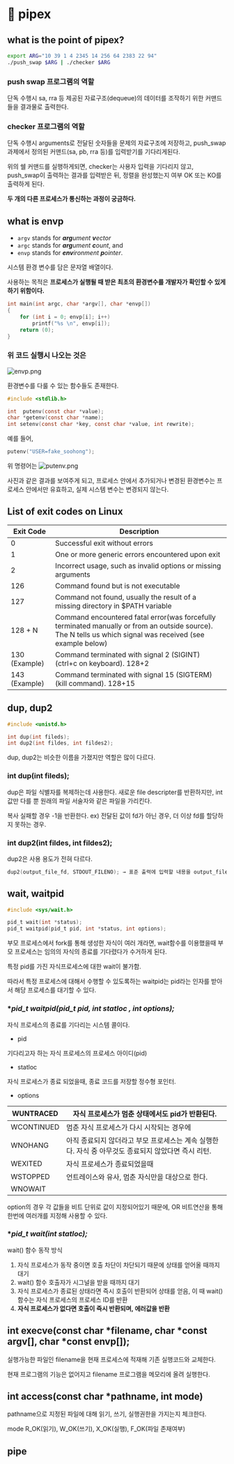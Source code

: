 # 🚽 pipex

## what is the point of pipex?
```bash
export ARG="10 39 1 4 2345 14 256 64 2383 22 94"
./push_swap $ARG | ./checker $ARG
```
### push swap 프로그램의 역할
단독 수행시 sa, rra 등 제공된 자료구조(dequeue)의 데이터를 조작하기 위한 커맨드들을 결과물로 출력한다.

### checker 프로그램의 역할
단독 수행시 arguments로 전달된 숫자들을 문제의 자료구조에 저장하고, push_swap 과제에서 정의된 커맨드(sa, pb, rra 등)를 입력받기를 기다리게된다.

위의 쉘 커맨드를 실행하게되면, checker는 사용자 입력을 기다리지 않고, push_swap이 출력하는 결과를 입력받은 뒤, 정렬을 완성했는지 여부 OK 또는 KO를 출력하게 된다.

**두 개의 다른 프로세스가 통신하는 과정이 궁금하다.**

## what is envp

- `argv` stands for ***arg**ument **v**ector*
- `argc` stands for ***arg**ument **c**ount*, and
- `envp` stands for ***env**ironment **p**ointer*.

시스템 환경 변수를 담은 문자열 배열이다.

사용하는 목적은 **프로세스가 실행될 때 받은 최초의 환경변수를 개발자가 확인할 수 있게 하기 위함이다.**

```c
int	main(int argc, char *argv[], char *envp[])
{
	for (int i = 0; envp[i]; i++)
		printf("%s \n", envp[i]);
	return (0);
}
```

### 위 코드 실행시 나오는 것은
![envp.png](envp.png)

환경변수를 다룰 수 있는 함수들도 존재한다.
```c
#include <stdlib.h>

int  putenv(const char *value);
char *getenv(const char *name);
int setenv(const char *key, const char *value, int rewrite);
```

예를 들어,
```c
putenv("USER=fake_soohong");
```

위 명령어는
![putenv.png](putenv.png)

사진과 같은 결과를 보여주게 되고, 프로세스 안에서 추가되거나 변경된  환경변수는 프로세스 안에서만 유효하고, 실제 시스템 변수는 변경되지 않는다.

## List of exit codes on Linux

| Exit Code | Description |
| --- | --- |
| 0 | Successful exit without errors |
| 1 | One or more generic errors encountered upon exit |
| 2 | Incorrect usage, such as invalid options or missing arguments |
| 126 | Command found but is not executable |
| 127 | Command not found, usually the result of a missing directory in $PATH variable |
| 128 + N | Command encountered fatal error(was forcefully terminated manually or from an outside source). The N tells us which signal was received (see example below) |
| 130 (Example) | Command terminated with signal 2 (SIGINT) (ctrl+c on keyboard). 128+2 |
| 143 (Example) | Command terminated with signal 15 (SIGTERM) (kill command). 128+15 |


## dup, dup2
```c
#include <unistd.h>

int dup(int fileds);
int dup2(int fildes, int fildes2);
```
dup, dup2는 비슷한 이름을 가졌지만 역할은 많이 다르다.

### **int dup(int fileds);**
dup은 파일 식별자를 복제하는데 사용한다.
새로운 file descripter를 반환하지만, int값만 다를 뿐 원래의 파일 서술자와 같은 파일을 가리킨다.

복사 실패할 경우 -1을 반환한다. ex) 전달된 값이 fd가 아닌 경우, 더 이상 fd를 할당하지 못하는 경우.

### **int dup2(int fildes, int fildes2);**
dup2은 사용 용도가 전혀 다르다.

```c
dup2(output_file_fd, STDOUT_FILENO); → 표준 출력에 입력할 내용을 output_file_fd로 다 보내버린다.
```

## wait, waitpid

```c
#include <sys/wait.h>

pid_t wait(int *status);
pid_t waitpid(pid_t pid, int *status, int options);
```

부모 프로세스에서 fork를 통해 생성한 자식이 여러 개라면, wait함수를 이용했을때 부모 프로세스는 임의의 자식의 종료를 기다렸다가 수거하게 된다.

특정 pid를 가진 자식프로세스에 대한 wait이 불가함.

따라서 특정 프로세스에 대해서 수행할 수 있도록하는 waitpid는 pid라는 인자를 받아서 해당 프로세스를 대기할 수 있다.

### **pid_t waitpid(pid_t pid, int *statloc , int options);**

자식 프로세스의 종료를 기다리는 시스템 콜이다.

- pid

기다리고자 하는 자식 프로세스의 프로세스 아이디(pid)

- statloc

자식 프로세스가 종료 되었을때, 종료 코드를 저장할 정수형 포인터.

- options

| WUNTRACED | 자식 프로세스가 멈춘 상태에서도 pid가 반환된다. |
| --- | --- |
| WCONTINUED | 멈춘 자식 프로세스가 다시 시작되는 경우에 |
| WNOHANG | 아직 종료되지 않더라고 부모 프로세스는 계속 실행한다. 자식 중 아무것도 종료되지 않았다면 즉시 리턴. |
| WEXITED | 자식 프로세스가 종료되었을때 |
| WSTOPPED | 언트레이스와 유사, 멈춘 자식만을 대상으로 한다. |
| WNOWAIT |  |

option의 경우 각 값들을 비트 단위로 값이 지정되어있기 때문에, OR 비트연산을 통해 한번에 여러개를 지정해 사용할 수 있다.

### **pid_t wait(int *statloc);**

wait() 함수 동작 방식

1. 자식 프로세스가 동작 중이면 호출 차단이 차단되기 때문에 상태를 얻어올 때까지 대기
2. wait() 함수 호출자가 시그널을 받을 때까지 대기
3. 자식 프로세스가 종료된 상태라면 즉시 호출이 반환되어 상태를 얻음, 이 때 wait() 함수는 자식 프로세스의 프로세스 ID를 반환
4. **자식 프로세스가 없다면 호출이 즉시 반환되며, 에러값을 반환**

## int execve(const char *filename, char *const argv[], char *const envp[]);

실행가능한 파일인 filename을 현재 프로세스에 적재해 기존 실행코드와 교체한다.

현재 프로그램의 기능은 없어지고 filename 프로그램을 메모리에 올려 실행한다.

## int access(const char *pathname, int mode)

pathname으로 지정된 파일에 대해 읽기, 쓰기, 실행권한을 가지는지 체크한다.

mode R_OK(읽기), W_OK(쓰기), X_OK(실행), F_OK(파일 존재여부)

## pipe
